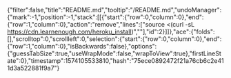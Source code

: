 {"filter":false,"title":"README.md","tooltip":"/README.md","undoManager":{"mark":-1,"position":-1,"stack":[[{"start":{"row":0,"column":0},"end":{"row":1,"column":0},"action":"remove","lines":["source <(curl -sL https://cdn.learnenough.com/heroku_install)",""],"id":2}]]},"ace":{"folds":[],"scrolltop":0,"scrollleft":0,"selection":{"start":{"row":0,"column":0},"end":{"row":1,"column":0},"isBackwards":false},"options":{"guessTabSize":true,"useWrapMode":false,"wrapToView":true},"firstLineState":0},"timestamp":1574105533810,"hash":"75ece0892472f21a76cb6c2e411d3a522881f9a7"}